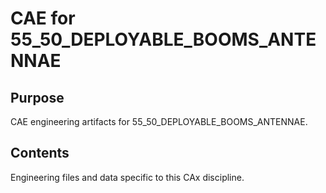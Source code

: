 # CAE for 55_50_DEPLOYABLE_BOOMS_ANTENNAE

## Purpose
CAE engineering artifacts for 55_50_DEPLOYABLE_BOOMS_ANTENNAE.

## Contents
Engineering files and data specific to this CAx discipline.

